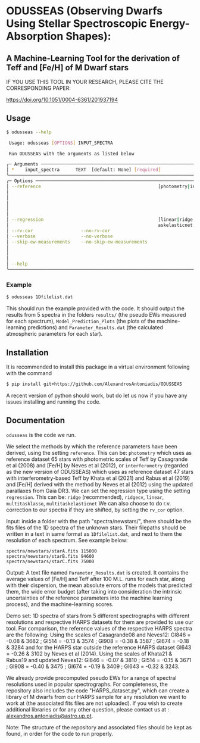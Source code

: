 # ODUSSEAS (Observing Dwarfs Using Stellar Spectroscopic Energy-Absorption Shapes):
## A Machine-Learning Tool for the derivation of Teff and [Fe/H] of M Dwarf stars

IF YOU USE THIS TOOL IN YOUR RESEARCH, PLEASE CITE THE CORRESPONDING PAPER:

https://doi.org/10.1051/0004-6361/201937194


## Usage
```bash
$ odusseas --help

 Usage: odusseas [OPTIONS] INPUT_SPECTRA

 Run ODUSSEAS with the arguments as listed below

╭─ Arguments ──────────────────────────────────────────────────────────────────────────────────────────────────────────────────────────────────────╮
│ *    input_spectra      TEXT  [default: None] [required]                                                                                         │
╰──────────────────────────────────────────────────────────────────────────────────────────────────────────────────────────────────────────────────╯
╭─ Options ────────────────────────────────────────────────────────────────────────────────────────────────────────────────────────────────────────╮
│ --reference                                            [photometry|interferometry]                  choose the reference scale: 'photometry' for │
│                                                                                                     65 stars with Teff from Casagrande08 and     │
│                                                                                                     [Fe/H] from Neves12, or 'interferometry' for │
│                                                                                                     47 stars with Teff from Khata21 and Rabus19, │
│                                                                                                     and [Fe/H] from Neves12                      │
│                                                                                                     [default: interferometry]                    │
│ --regression                                           [linear|ridge|ridgecv|multitasklasso|multit  choose the ML model. Recommended: ridge      │
│                                                        askelasticnet ]                              [default: ridge]                             │
│ --rv-cor                  --no-rv-cor                                                               [default: rv-cor]                            │
│ --verbose                 --no-verbose                                                              [default: no-verbose]                        │
│ --skip-ew-measurements    --no-skip-ew-measurements                                                 If this step is already done, then it can be │
│                                                                                                     skipped in further analysis, as it is a but  │
│                                                                                                     slow                                         │
│                                                                                                     [default: no-skip-ew-measurements]           │
│ --help                                                                                              Show this message and exit.                  │
╰──────────────────────────────────────────────────────────────────────────────────────────────────────────────────────────────────────────────────╯
```

### Example
```bash
$ odusseas 1Dfilelist.dat
```
This should run the example provided with the code. It should output the
results from 5 spectra in the folders `results/` (the pseudo EWs measured for
each spectrum), `Model_Prediction_Plots` (the plots of the machine-learning
predictions) and `Parameter_Results.dat` (the calculated atmospheric parameters
for each star).

## Installation
It is recommended to install this package in a virtual environment following
with the command
```bash
$ pip install git+https://github.com/AlexandrosAntoniadis/ODUSSEAS
```
A recent version of python should work, but do let us now if you have any
issues installing and running the code.


## Documentation
`odusseas` is the code we run.

We select the methods by which the reference parameters have been derived, using the setting `reference`.
This can be: `photometry` which uses as reference dataset 65 stars with photometric scales of Teff by Casagrande et al (2008) and [Fe/H] by Neves et al (2012), or `interferometry` (regarded as the new version of ODUSSEAS) which uses as reference dataset 47 stars with interferometry-based Teff by Khata et al (2021) and Rabus et al (2019) and  [Fe/H] derived with the method by Neves et al (2012) using the updated parallaxes from Gaia DR3.
We can set the regression type using the setting `regression`.
This can be: `ridge` (recommended), `ridgecv`, `linear`, `multitasklasso`, `multitaskelasticnet`
We can also choose to do r.v. correction to our spectra if they are shifted, by setting the `rv_cor` option.

Input: inside a folder with the path "spectra/newstars/", there should be the fits files of the 1D spectra of the unknown stars. Their filepaths should be written in a text in same format as `1Dfilelist.dat`, and next to them the resolution of each spectrum. See example below:

```
spectra/newstars/starA.fits 115000
spectra/newstars/starB.fits 94600
spectra/newstars/starC.fits 75000
```

Output: A text file named `Parameter_Results.dat` is created. It contains the average values of [Fe/H] and Teff after 100 M.L. runs for each star, along with their dispersion, the mean absolute errors of the models that predicted them, the wide error budget (after taking into consideration the intrinsic uncertainties of the reference parameters into the machine learning process), and the machine-learning scores.

Demo set: 1D spectra of stars from 5 different spectrographs with different resolutions and respective HARPS datasets for them are provided to use our tool.
For comparison, the reference values of the respective HARPS spectra are the following:
Using the scales of Casagrande08 and Neves12: Gl846 = -0.08 & 3682 ; Gl514 = -0.13 & 3574 ; Gl908 = -0.38 & 3587 ; Gl674 = -0.18 & 3284 and for the HARPS star outside the reference HARPS dataset Gl643 = -0.26 & 3102 by Neves et al (2014).
Using the scales of Khata21 & Rabus19 and updated Neves12: Gl846 = -0.07 & 3810 ; Gl514 = -0.15 & 3671 ; Gl908 = -0.40 & 3475 ; Gl674 = -0.19 & 3409 ; Gl643 = -0.32 & 3243.

We already provide precomputed pseudo EWs for a range of spectral resolutions used in popular spectrographs. For completeness, the repository also includes the code "HARPS_dataset.py", which can create a library of M dwarfs from our HARPS sample for any resolution we want to work at (the associated fits files are not uploaded). If you wish to create additional libraries or for any other question, please contact us at : alexandros.antoniadis@astro.up.pt.

Note: The structure of the repository and associated files should be kept as found, in order for the code to run properly.
